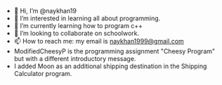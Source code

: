 - 👋 Hi, I’m @naykhan19
- 👀 I’m interested in learning all about programming.
- 🌱 I’m currently learning how to program c++
- 💞️ I’m looking to collaborate on schoolwork.
- 📫 How to reach me: my email is naykhan1999@gmail.com
- ModifiedCheesyP is the programming assignment "Cheesy Program" but with a different introductory message. 
- I added Moon as an additional shipping destination in the Shipping Calculator program.

<!---
naykhan19/naykhan19 is a ✨ special ✨ repository because its `README.md` (this file) appears on your GitHub profile.
You can click the Preview link to take a look at your changes.
--->
